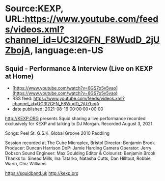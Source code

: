 # Source:KEXP, URL:https://www.youtube.com/feeds/videos.xml?channel_id=UC3I2GFN_F8WudD_2jUZbojA, language:en-US

## Squid - Performance & Interview (Live on KEXP at Home)
 - [https://www.youtube.com/watch?v=6GS7o5v5vao](https://www.youtube.com/watch?v=6GS7o5v5vao)
 - RSS feed: https://www.youtube.com/feeds/videos.xml?channel_id=UC3I2GFN_F8WudD_2jUZbojA
 - date published: 2021-08-16 00:00:00+00:00

http://KEXP.ORG presents Squid sharing a live performance recorded exclusively for KEXP and talking to DJ Morgan. Recorded August 3, 2021.

Songs:
Peel St.
G.S.K.
Global Groove
2010
Paddling

Session recorded at The Cube Microplex, Bristol
Director: Benjamin Brook
Producer: Duncan Harrison
DoP: Jamie Harding
Camera Operator: Jerry Dobson
Sound Engineer: Max Goulding
Editor & Colourist: Benjamin Brook
Thanks to: Sinead Mills, Ina Tatarko, Natasha Cutts, Dan Hilltout, Robbie Warin, Chiz Williams

https://squidband.uk
http://kexp.org

